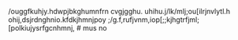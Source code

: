 /ouggfkuhjy.hdwpjbkghumnfrn cvgjgghu.
uhihu.j/lk/mlj;ou[ilrjnvlytl.h
ohij,dsjrdnghnio.kfdkjhmnjpoy
;/g.f,rufjvnm,iop[;;kjhgtrfjml;
[polkiujysrfgcnhmnj, # mus
no
